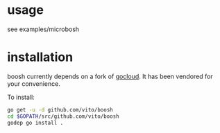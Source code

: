 # usage

see examples/microbosh

# installation

boosh currently depends on a fork of
[gocloud](https://github.com/dynport/gocloud). It has been vendored for your
convenience.

To install:

```bash
go get -u -d github.com/vito/boosh
cd $GOPATH/src/github.com/vito/boosh
godep go install .
```
